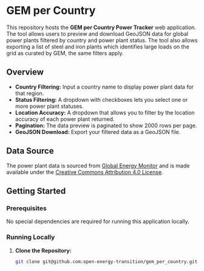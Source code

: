 # GEM per Country

This repository hosts the **GEM per Country Power Tracker** web application. The tool allows users to preview and download GeoJSON data for global power plants filtered by country and power plant status. The tool also allows exporting a list of steel and iron plants which identifies large loads on the grid as curated by GEM, the same filters apply.

## Overview

- **Country Filtering:** Input a country name to display power plant data for that region.
- **Status Filtering:** A dropdown with checkboxes lets you select one or more power plant statuses.
- **Location Accuracy:** A dropdown that allows you to filter by the location accuracy of each power plant returned.
- **Pagination:** The data preview is paginated to show 2000 rows per page.
- **GeoJSON Download:** Export your filtered data as a GeoJSON file.

## Data Source

The power plant data is sourced from [Global Energy Monitor](https://globalenergymonitor.org/) and is made available under the [Creative Commons Attribution 4.0 License](https://globalenergymonitor.org/creative-commons-public-license/).

## Getting Started

### Prerequisites

No special dependencies are required for running this application locally. 

### Running Locally

1. **Clone the Repository:**

   ```bash
   git clone git@github.com:open-energy-transition/gem_per_country.git
